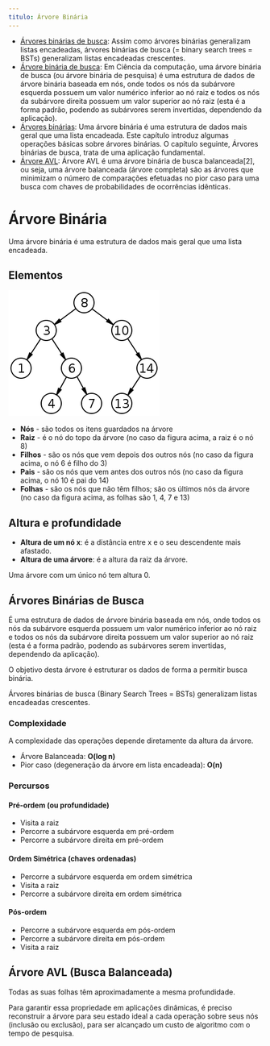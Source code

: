 ```yaml
---
titulo: Árvore Binária
---
```

- [Árvores binárias de busca](https://www.ime.usp.br/~pf/algoritmos/aulas/binst.html): Assim como árvores binárias generalizam listas encadeadas, árvores binárias de busca (= binary search trees = BSTs) generalizam listas encadeadas crescentes.
- [Árvore binária de busca](https://pt.wikipedia.org/wiki/%C3%81rvore_bin%C3%A1ria_de_busca): Em Ciência da computação, uma árvore binária de busca (ou árvore binária de pesquisa) é uma estrutura de dados de árvore binária baseada em nós, onde todos os nós da subárvore esquerda possuem um valor numérico inferior ao nó raiz e todos os nós da subárvore direita possuem um valor superior ao nó raiz (esta é a forma padrão, podendo as subárvores serem invertidas, dependendo da aplicação).
- [Árvores binárias](https://www.ime.usp.br/~pf/algoritmos/aulas/bint.html): Uma árvore binária é uma estrutura de dados mais geral que uma lista encadeada.  Este capítulo introduz algumas operações básicas sobre árvores binárias. O capítulo seguinte, Árvores binárias de busca, trata de uma aplicação fundamental.
- [Árvore AVL](https://pt.wikipedia.org/wiki/%C3%81rvore_AVL): Árvore AVL é uma árvore binária de busca balanceada[2], ou seja, uma árvore balanceada (árvore completa) são as árvores que minimizam o número de comparações efetuadas no pior caso para uma busca com chaves de probabilidades de ocorrências idênticas.

# Árvore Binária

Uma árvore binária é uma estrutura de dados mais geral que uma lista encadeada.

## Elementos

![](01-arvore-binaria___01.png)

- **Nós** - são todos os itens guardados na árvore
- **Raiz** - é o nó do topo da árvore (no caso da figura acima, a raiz é o nó 8)
- **Filhos** - são os nós que vem depois dos outros nós (no caso da figura acima, o nó 6 é filho do 3)
- **Pais** - são os nós que vem antes dos outros nós (no caso da figura acima, o nó 10 é pai do 14)
- **Folhas** - são os nós que não têm filhos; são os últimos nós da árvore (no caso da figura acima, as folhas são 1, 4, 7 e 13)

## Altura e profundidade

- **Altura de um nó x**: é a distância entre x e o seu descendente mais afastado.
- **Altura de uma árvore**: é a altura da raiz da árvore.

Uma árvore com um único nó tem altura 0.

## Árvores Binárias de Busca

É uma estrutura de dados de árvore binária baseada em nós, onde todos os nós da subárvore esquerda possuem um valor numérico inferior ao nó raiz e todos os nós da subárvore direita possuem um valor superior ao nó raiz (esta é a forma padrão, podendo as subárvores serem invertidas, dependendo da aplicação).

O objetivo desta árvore é estruturar os dados de forma a permitir busca binária.

Árvores binárias de busca (Binary Search Trees = BSTs) generalizam listas encadeadas crescentes.

### Complexidade

A complexidade das operações depende diretamente da altura da árvore.

- Árvore Balanceada: **O(log n)**
- Pior caso (degeneração da árvore em lista encadeada): **O(n)**

### Percursos

#### Pré-ordem (ou profundidade)

- Visita a raiz
- Percorre a subárvore esquerda em pré-ordem
- Percorre a subárvore direita em pré-ordem

#### Ordem Simétrica (chaves ordenadas)

- Percorre a subárvore esquerda em ordem simétrica
- Visita a raiz
- Percorre a subárvore direita em ordem simétrica

#### Pós-ordem

- Percorre a subárvore esquerda em pós-ordem
- Percorre a subárvore direita em pós-ordem
- Visita a raiz

## Árvore AVL (Busca Balanceada)

Todas as suas folhas têm aproximadamente a mesma profundidade.

Para garantir essa propriedade em aplicações dinâmicas, é preciso reconstruir a árvore para seu estado ideal a cada operação sobre seus nós (inclusão ou exclusão), para ser alcançado um custo de algoritmo com o tempo de pesquisa.
